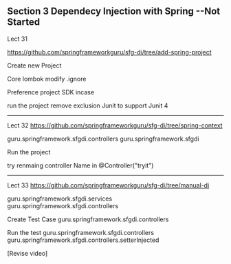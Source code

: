 ## Section 3 Dependecy Injection with Spring  --Not Started

Lect 31

https://github.com/springframeworkguru/sfg-di/tree/add-spring-project

Create new Project


Core
 lombok
 modify .ignore
 
Preference project SDK incase

run the project
remove exclusion Junit to support Junit 4

-------------

Lect 32
https://github.com/springframeworkguru/sfg-di/tree/spring-context

guru.springframework.sfgdi.controllers
guru.springframework.sfgdi

Run the project

try renmaing controller Name in @Controller("tryit")

------

Lect 33
https://github.com/springframeworkguru/sfg-di/tree/manual-di

guru.springframework.sfgdi.services
guru.springframework.sfgdi.controllers

Create Test Case
guru.springframework.sfgdi.controllers


Run the test
guru.springframework.sfgdi.controllers
guru.springframework.sfgdi.controllers.setterInjected

[Revise video]